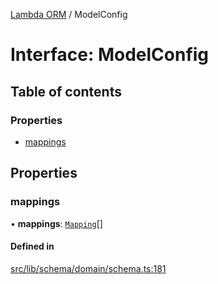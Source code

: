 [Lambda ORM](../README.md) / ModelConfig

# Interface: ModelConfig

## Table of contents

### Properties

- [mappings](ModelConfig.md#mappings)

## Properties

### mappings

• **mappings**: [`Mapping`](Mapping.md)[]

#### Defined in

[src/lib/schema/domain/schema.ts:181](https://github.com/FlavioLionelRita/lambdaorm/blob/b2f3850a/src/lib/schema/domain/schema.ts#L181)
